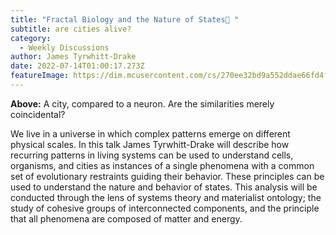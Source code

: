 ```yaml
---
title: "Fractal Biology and the Nature of States🧬 "
subtitle: are cities alive?
category:
  - Weekly Discussions
author: James Tyrwhitt-Drake
date: 2022-07-14T01:00:17.273Z
featureImage: https://dim.mcusercontent.com/cs/270ee32bd9a552ddae66fd4f9/images/56b9bb0e-092d-5f75-527e-20fe0adb8d1f.jpg?w=564&dpr=2
---
```

**Above:** A city, compared to a neuron. Are the similarities merely coincidental?



We live in a universe in which complex patterns emerge on different physical scales. In this talk James Tyrwhitt-Drake will describe how recurring patterns in living systems can be used to understand cells, organisms, and cities as instances of a single phenomena with a common set of evolutionary restraints guiding their behavior. These principles can be used to understand the nature and behavior of states. This analysis will be conducted through the lens of systems theory and materialist ontology; the study of cohesive groups of interconnected components, and the principle that all phenomena are composed of matter and energy.
